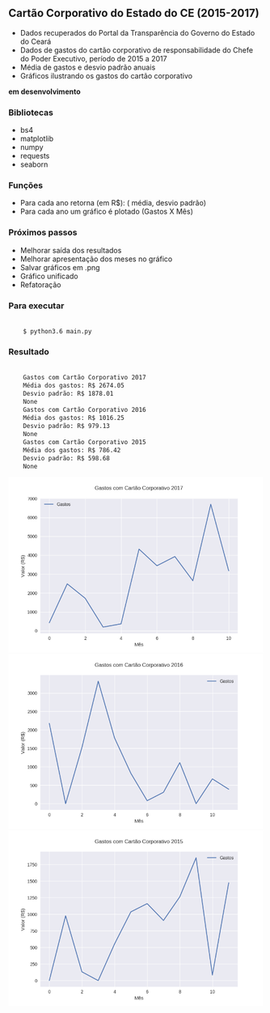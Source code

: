 ## Cartão Corporativo do Estado do CE (2015-2017)

* Dados recuperados do Portal da Transparência do Governo do Estado do Ceará
* Dados de gastos do cartão corporativo de responsabilidade do Chefe do Poder Executivo, período de 2015 a 2017
* Média de gastos e desvio padrão anuais
* Gráficos ilustrando os gastos do cartão corporativo

**em desenvolvimento**

### Bibliotecas

* bs4
* matplotlib
* numpy
* requests
* seaborn

### Funções

* Para cada ano retorna (em R$): ( média, desvio padrão)
* Para cada ano um gráfico é plotado (Gastos X Mês)

### Próximos passos

* Melhorar saída dos resultados
* Melhorar apresentação dos meses no gráfico
* Salvar gráficos em .png
* Gráfico unificado
* Refatoração

### Para executar

```

    $ python3.6 main.py

```

### Resultado

```

    Gastos com Cartão Corporativo 2017
    Média dos gastos: R$ 2674.05
    Desvio padrão: R$ 1878.01
    None
    Gastos com Cartão Corporativo 2016
    Média dos gastos: R$ 1016.25
    Desvio padrão: R$ 979.13
    None
    Gastos com Cartão Corporativo 2015
    Média dos gastos: R$ 786.42
    Desvio padrão: R$ 598.68
    None

```

![Gastos 2017](images/figure_2017.png)
![Gastos 2016](images/figure_2016.png)
![Gastos 2015](images/figure_2015.png)
